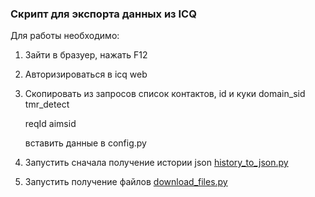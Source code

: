 ### Скрипт для экспорта данных из ICQ

Для работы необходимо:

1. Зайти в бразуер, нажать F12
2. Авторизироваться в icq web
3. Скопировать из запросов список контактов, id и куки
   domain_sid
   tmr_detect

   reqId
   aimsid

   вставить данные в config.py

4. Запустить сначала получение истории json [history_to_json.py](history_to_json.py)
5. Запустить получение файлов [download_files.py](download_files.py)